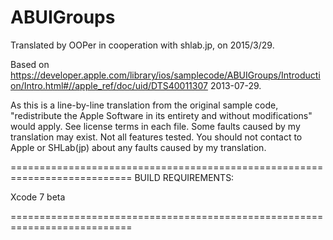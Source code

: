 # ABUIGroups

Translated by OOPer in cooperation with shlab.jp, on 2015/3/29.

Based on
<https://developer.apple.com/library/ios/samplecode/ABUIGroups/Introduction/Intro.html#//apple_ref/doc/uid/DTS40011307>
2013-07-29.

As this is a line-by-line translation from the original sample code, "redistribute the Apple Software in its entirety and without modifications" would apply. See license terms in each file.
Some faults caused by my translation may exist. Not all features tested.
You should not contact to Apple or SHLab(jp) about any faults caused by my translation.

===========================================================================
BUILD REQUIREMENTS:

Xcode 7 beta

===========================================================================
